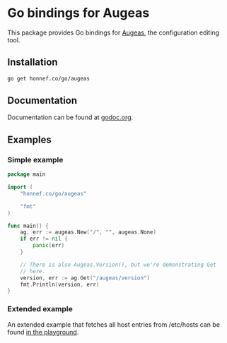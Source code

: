 # Go bindings for Augeas

This package provides Go bindings for [Augeas](http://augeas.net/),
the configuration editing tool.

## Installation

```sh
go get honnef.co/go/augeas
```

## Documentation

Documentation can be found at
[godoc.org](http://godoc.org/honnef.co/go/augeas).

## Examples
### Simple example

```go
package main

import (
	"honnef.co/go/augeas"

	"fmt"
)

func main() {
	ag, err := augeas.New("/", "", augeas.None)
	if err != nil {
		panic(err)
	}

	// There is also Augeas.Version(), but we're demonstrating Get
	// here.
	version, err := ag.Get("/augeas/version")
	fmt.Println(version, err)
}
```

### Extended example

An extended example that fetches all host entries from /etc/hosts can
be found [in the playground](http://play.golang.org/p/aDjm4RWBvP).
